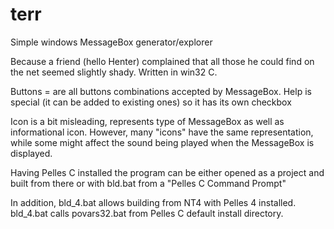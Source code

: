 # terr
Simple windows MessageBox generator/explorer

Because a friend (hello Henter) complained that all those he could find on the net seemed slightly shady.
Written in win32 C.

Buttons = are all buttons combinations accepted by MessageBox. Help is special (it can be added to existing ones) so it has its own checkbox

Icon is a bit misleading, represents type of MessageBox as well as informational icon. However, many "icons" have the same representation, while some might affect the sound being played when the MessageBox is displayed.

Having Pelles C installed the program can be either opened as a project and built from there or with bld.bat from a "Pelles C Command Prompt"

In addition, bld_4.bat allows building from NT4 with Pelles 4 installed. bld_4.bat calls povars32.bat from Pelles C default install directory.
